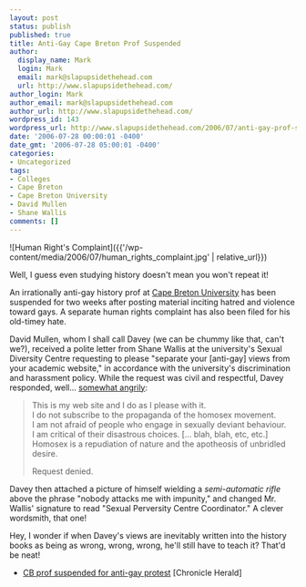 ```yaml
---
layout: post
status: publish
published: true
title: Anti-Gay Cape Breton Prof Suspended
author:
  display_name: Mark
  login: Mark
  email: mark@slapupsidethehead.com
  url: http://www.slapupsidethehead.com/
author_login: Mark
author_email: mark@slapupsidethehead.com
author_url: http://www.slapupsidethehead.com/
wordpress_id: 143
wordpress_url: http://www.slapupsidethehead.com/2006/07/anti-gay-prof-suspended/
date: '2006-07-28 00:00:01 -0400'
date_gmt: '2006-07-28 05:00:01 -0400'
categories:
- Uncategorized
tags:
- Colleges
- Cape Breton
- Cape Breton University
- David Mullen
- Shane Wallis
comments: []
---
```

![Human Right's Complaint]({{'/wp-content/media/2006/07/human_rights_complaint.jpg' | relative_url}})

Well, I guess even studying history doesn't mean you won't repeat it!

An irrationally anti-gay history prof at [Cape Breton University](http://www.capebretonu.ca/) has been suspended for two weeks after posting material inciting hatred and violence toward gays. A separate human rights complaint has also been filed for his old-timey hate.

David Mullen, whom I shall call Davey (we can be chummy like that, can't we?), received a polite letter from Shane Wallis at the university's Sexual Diversity Centre requesting to please "separate your [anti-gay] views from your academic website," in accordance with the university's discrimination and harassment policy. While the request was civil and respectful, Davey responded, well... [somewhat angrily](http://www.sleepyoldbear.com/15%20February.htm "Warning: Anti-Gay Link!"):

> This is my web site and I do as I please with it.  
> I do not subscribe to the propaganda of the homosex movement.  
> I am not afraid of people who engage in sexually deviant behaviour.  
> I am critical of their disastrous choices. [... blah, blah, etc, etc.]  
> Homosex is a repudiation of nature and the apotheosis of unbridled desire.
> 
> Request denied.

Davey then attached a picture of himself wielding a _semi-automatic rifle_ above the phrase "nobody attacks me with impunity," and changed Mr. Wallis' signature to read "Sexual Perversity Centre Coordinator." A clever wordsmith, that one!

Hey, I wonder if when Davey's views are inevitably written into the history books as being as wrong, wrong, wrong, he'll still have to teach it? That'd be neat!

- [CB prof suspended for anti-gay protest](http://thechronicleherald.ca/NovaScotia/9001245.html) [Chronicle Herald]
